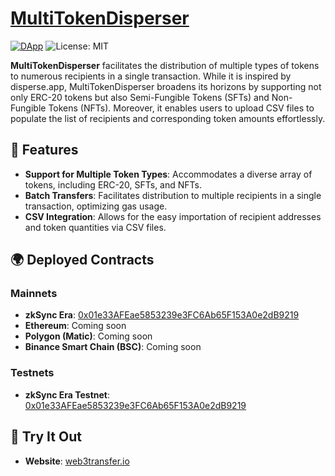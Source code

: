 # [MultiTokenDisperser](https://web3transfer.io)

[![DApp](https://img.shields.io/badge/Access-DApp-blue)](https://www.web3transfer.io/) ![License: MIT](https://img.shields.io/badge/License-MIT-green.svg)


**MultiTokenDisperser** facilitates the distribution of multiple types of tokens to numerous recipients in a single transaction. While it is inspired by disperse.app, MultiTokenDisperser broadens its horizons by supporting not only ERC-20 tokens but also Semi-Fungible Tokens (SFTs) and Non-Fungible Tokens (NFTs). Moreover, it enables users to upload CSV files to populate the list of recipients and corresponding token amounts effortlessly.

## 🌟 Features

- **Support for Multiple Token Types**: Accommodates a diverse array of tokens, including ERC-20, SFTs, and NFTs.
- **Batch Transfers**: Facilitates distribution to multiple recipients in a single transaction, optimizing gas usage.
- **CSV Integration**: Allows for the easy importation of recipient addresses and token quantities via CSV files.


## 🌍 Deployed Contracts

### Mainnets

- **zkSync Era**: [0x01e33AFEae5853239e3FC6Ab65F153A0e2dB9219](https://explorer.zksync.io/address/0x01e33AFEae5853239e3FC6Ab65F153A0e2dB9219)
- **Ethereum**: Coming soon
- **Polygon (Matic)**: Coming soon
- **Binance Smart Chain (BSC)**: Coming soon

### Testnets

- **zkSync Era Testnet**: [0x01e33AFEae5853239e3FC6Ab65F153A0e2dB9219](https://goerli.explorer.zksync.io/address/0x01e33AFEae5853239e3FC6Ab65F153A0e2dB9219)

## 🚀 Try It Out
- **Website**: [web3transfer.io](https://web3transfer.io)

